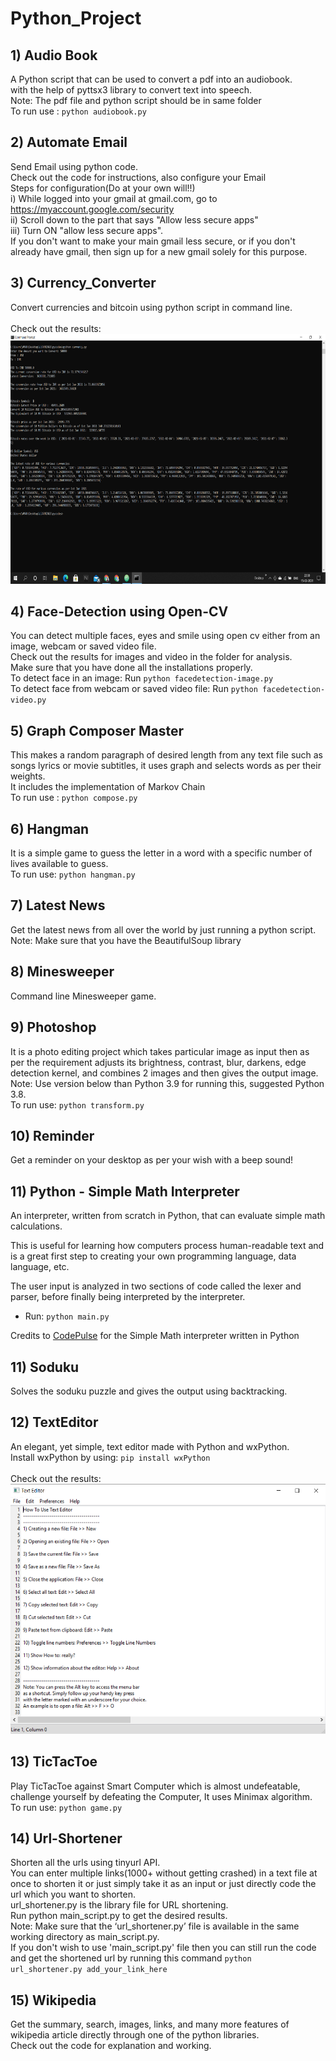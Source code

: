 # Python_Project

## 1) Audio Book
A Python script that can be used to convert a pdf into an audiobook.<br/>
with the help of pyttsx3 library to convert text into speech.<br/>
Note: The pdf file and python script should be in same folder<br/>
To run use : `python audiobook.py`

## 2) Automate Email
Send Email using python code.<br/>
Check out the code for instructions, also configure your Email<br/>
Steps for configuration(Do at your own will!!)<br/>
i) While logged into your gmail at gmail.com, go to https://myaccount.google.com/security<br/>
ii) Scroll down to the part that says "Allow less secure apps"<br/>
iii) Turn ON "allow less secure apps".<br/>
If you don't want to make your main gmail less secure, or if you don't already have gmail, then sign up for a new gmail solely for this purpose.

## 3) Currency_Converter
Convert currencies and bitcoin using python script in command line.<br/><br/>
Check out the results:<br/>
<img src="currency_converter/result.png" height = 400 width = 800>

## 4) Face-Detection using Open-CV
You can detect multiple faces, eyes and smile using open cv either from an image, webcam or saved video file.<br/>
Check out the results for images and video in the folder for analysis.<br/>
Make sure that you have done all the installations properly.<br/>
To detect face in an image: Run `python facedetection-image.py`<br/>
To detect face from webcam or saved video file: Run `python facedetection-video.py`<br/>

## 5) Graph Composer Master
This makes a random paragraph of desired length from any text file such as songs lyrics or movie subtitles, it uses graph and selects words as per their weights.<br/>
It includes the implementation of Markov Chain<br/>
To run use : `python compose.py`

## 6) Hangman
It is a simple game to guess the letter in a word with a specific number of lives available to guess.<br/>
To run use: `python hangman.py`

## 7) Latest News
Get the latest news from all over the world by just running a python script.<br/>
Note: Make sure that you have the BeautifulSoup library

## 8) Minesweeper
Command line Minesweeper game.

## 9) Photoshop
It is a photo editing project which takes particular image as input then as per the requirement adjusts its brightness, contrast, blur, darkens, edge detection kernel, and combines 2 images and then gives the output image.<br/>
Note: Use version below than Python 3.9 for running this, suggested Python 3.8.<br/>
To run use: `python transform.py`

## 10) Reminder
Get a reminder on your desktop as per your wish with a beep sound!

## 11) Python - Simple Math Interpreter

An interpreter, written from scratch in Python, that can evaluate simple math calculations.

This is useful for learning how computers process human-readable text and is a great first step to creating your own programming language, data language, etc.

The user input is analyzed in two sections of code called the lexer and parser, before finally being interpreted by the interpreter.

- Run: `python main.py` 

Credits to [CodePulse](https://www.youtube.com/channel/UCUVahoidFA7F3Asfvamrm7w) for the Simple Math interpreter written in Python

## 11) Soduku
Solves the soduku puzzle and gives the output using backtracking.

## 12) TextEditor
An elegant, yet simple, text editor made with Python and wxPython.<br/>
Install wxPython by using: `pip install wxPython`<br/><br/>
Check out the results:<br/>
<img src="texteditor/result.png" height = 400 width = 800>

## 13) TicTacToe
Play TicTacToe against Smart Computer which is almost undefeatable, challenge yourself by defeating the Computer, It uses Minimax algorithm.<br/>
To run use: `python game.py`

## 14) Url-Shortener
Shorten all the urls using tinyurl API.<br/>
You can enter multiple links(1000+ without getting crashed) in a text file at once to shorten it or just simply take it as an input or just directly code the url which you want to shorten.<br/>
url_shortener.py is the library file for URL shortening.<br/>
Run python main_script.py to get the desired results.<br/>
Note: Make sure that the ‘url_shortener.py’ file is available in the same working directory as main_script.py.<br/>
If you don't wish to use 'main_script.py' file then you can still run the code and get the shortened url by running this command `python url_shortener.py add_your_link_here`

## 15) Wikipedia
Get the summary, search, images, links, and many more features of wikipedia article directly through one of the python libraries.<br/>
Check out the code for explanation and working.
